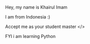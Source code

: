 Hey, my name is Khairul Imam

I am from Indonesia :)

Accept me as your student master </\>

FYI i am learning Python
